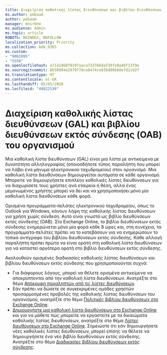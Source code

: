 ```yaml
---
title: Διαχείριση καθολικής λίστας διευθύνσεων και βιβλίου διευθύνσεων εκτός σύνδεσης του οργανισμού
ms.author: pebaum
author: pebaum
manager: mnirkhe
ms.audience: Admin
ms.topic: article
ROBOTS: NOINDEX, NOFOLLOW
localization_priority: Priority
ms.collection: Adm_O365
ms.custom:
- "9002895"
- "5550"
ms.openlocfilehash: a7142d68f0197aaca733766daf30fe8a46f13f9e
ms.sourcegitcommit: 8b50994a2979778ce8474ce83bd86b60e7d2cb2f
ms.translationtype: HT
ms.contentlocale: el-GR
ms.lasthandoff: 05/05/2020
ms.locfileid: "44022530"
---
```

# <a name="managing-organization-global-address-list-gal-and-offline-address-book-oab"></a>Διαχείριση καθολικής λίστας διευθύνσεων (GAL) και βιβλίου διευθύνσεων εκτός σύνδεσης (OAB) του οργανισμού

Μια καθολική λίστα διευθύνσεων (GAL) είναι μια λίστα με αντικείμενα με δυνατότητα αλληλογραφίας (οποιοσδήποτε τύπος παραλήπτη που μπορεί να λάβει ένα μήνυμα ηλεκτρονικού ταχυδρομείου) στον οργανισμό. Μια καθολική λίστα διευθύνσεων δημιουργείται αυτόματα σε κάθε οργανισμό. Μπορείτε να δημιουργήσετε επιπλέον καθολικές λίστες διευθύνσεων για να διαχωρίσετε τους χρήστες ανά εταιρεία ή θέση, αλλά ένας μεμονωμένος χρήστης μπορεί να δει και να χρησιμοποιήσει μόνο μία καθολική λίστα διευθύνσεων κάθε φορά.

Ορισμένα προγράμματα-πελάτες ηλεκτρονικού ταχυδρομείου, όπως το Outlook για Windows, κάνουν λήψη της καθολικής λίστας διευθύνσεων για χρήση χωρίς σύνδεση. Αυτό είναι γνωστό ως βιβλίο διευθύνσεων εκτός σύνδεσης (OAB). Στο Exchange Online, το βιβλίο διευθύνσεων εκτός σύνδεσης ενημερώνεται μόνο μία φορά κάθε 8 ώρες και, στη συνέχεια, τα προγράμματα-πελάτες πρέπει να το κατεβάσουν για να ενημερώσουν το τοπικό αντίγραφο του βιβλίου διευθύνσεων εκτός σύνδεσης. Κάθε αλλαγή παραλήπτη πρέπει πρώτα να είναι ορατή στη καθολική λίστα διευθύνσεων για να καταστεί αργότερα ορατή στο βιβλίο διευθύνσεων εκτός σύνδεσης.

Ακολουθούν ορισμένες διαδικασίες καθολικής λίστας διευθύνσεων και βιβλίου διευθύνσεων εκτός σύνδεσης που χρησιμοποιούνται συχνά:

- Για διάφορους λόγους, μπορεί να θέλετε ορισμένα αντικείμενα να αποκρύπτονται από την καθολική λίστα διευθύνσεων. Ανατρέξτε στο θέμα [Απόκρυψη παραληπτών από τις λίστες διευθύνσεων](https://docs.microsoft.com/exchange/address-books/address-lists/manage-address-lists#hide-recipients-from-address-lists).
- Εάν πρέπει να δώσετε σε συγκεκριμένες ομάδες χρηστών προσαρμοσμένες προβολές της καθολικής λίστας διευθύνσεων του οργανισμού, ανατρέξτε στο θέμα [Πολιτικές βιβλίου διευθύνσεων στο Exchange Online](https://docs.microsoft.com/exchange/address-books/address-book-policies/address-book-policies).
- [Δημιουργήστε μια καθολική λίστα διευθύνσεων στο Exchange Online](https://docs.microsoft.com/exchange/address-books/address-lists/create-global-address-list) και για να μάθετε πώς μπορείτε να εργαστείτε με τα δικαιώματα καθολικής λίστας διευθύνσεων, ανατρέξτε στο θέμα [Λίστες διευθύνσεων στο Exchange Online](https://docs.microsoft.com/exchange/address-books/address-lists/address-lists). Σημειώστε ότι εάν δημιουργήσετε νέες καθολικές λίστες διευθύνσεων, μπορεί επίσης να θέλετε να δημιουργήσετε ένα νέο βιβλίο διευθύνσεων εκτός σύνδεσης. Ανατρέξτε στο θέμα [Διαδικασίες βιβλίου διευθύνσεων εκτός σύνδεσης](https://docs.microsoft.com/exchange/address-books/offline-address-books/offline-address-book-procedures).
